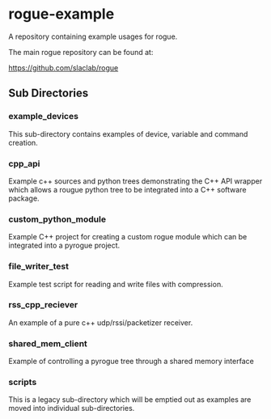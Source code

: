# rogue-example

A repository containing example usages for rogue.

The main rogue repository can be found at:

https://github.com/slaclab/rogue

## Sub Directories

### example_devices
This sub-directory contains examples of device, variable and command creation.

### cpp_api

Example c++ sources and python trees demonstrating the C++ API wrapper which allows 
a rougue python tree to be integrated into a C++ software package.

### custom_python_module

Example C++ project for creating a custom rogue module which can be integrated into a pyrogue project. 

### file_writer_test

Example test script for reading and write files with compression.

### rss_cpp_reciever

An example of a pure c++ udp/rssi/packetizer receiver.

### shared_mem_client

Example of controlling a pyrogue tree through a shared memory interface

### scripts

This is a legacy sub-directory which will be emptied out as examples are moved into individual sub-directories.
